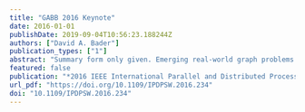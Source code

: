 ```yaml
---
title: "GABB 2016 Keynote"
date: 2016-01-01
publishDate: 2019-09-04T10:56:23.188244Z
authors: ["David A. Bader"]
publication_types: ["1"]
abstract: "Summary form only given. Emerging real-world graph problems include: detecting community structure in large social networks; improving the resilience of the electric power grid; and detecting and preventing disease in human populations. Unlike traditional applications in computational science and engineering, solving these problems at scale often raises new challenges because of the sparsity and lack of locality in the data, the need for additional research on scalable algorithms and development of frameworks for solving these problems on high performance computers, and the need for improved models that also capture the noise and bias inherent in the torrential data streams. In this talk, I will discuss opportunities and challenges in massive data-intensive computing for applications in computational science and engineering."
featured: false
publication: "*2016 IEEE International Parallel and Distributed Processing Symposium Workshops, IPDPS Workshops 2016, Chicago, IL, USA, May 23-27, 2016*"
url_pdf: "https://doi.org/10.1109/IPDPSW.2016.234"
doi: "10.1109/IPDPSW.2016.234"
---
```


